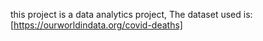 this project is a data analytics project,
The dataset used is:
[https://ourworldindata.org/covid-deaths]
